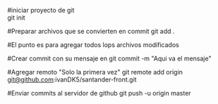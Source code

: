 #iniciar proyecto de git    
git init

#Preparar archivos que se convierten en commit 
git add .

#El punto es para agregar todos lops archivos modificados

#Crear commit con su mensaje en
git commit -m "Aqui va el mensaje"

#Agregar remoto "Solo la primera vez"
git remote add origin git@github.com:ivanDK5/santander-front.git

#Enviar commits al servidor de github
git push -u origin master
